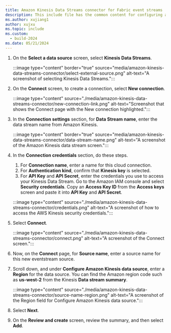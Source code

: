 ```yaml
---
title: Amazon Kinesis Data Streams connector for Fabric event streams
description: This include file has the common content for configuring an Amazon Kinesis Data Streams connector for Fabric event streams and Real-Time hub.
ms.author: xujiang1
author: xujxu 
ms.topic: include
ms.custom:
  - build-2024
ms.date: 05/21/2024
---
```


1. On the **Select a data source** screen, select **Kinesis Data Streams**.

   :::image type="content" border="true" source="media/amazon-kinesis-data-streams-connector/select-external-source.png" alt-text="A screenshot of selecting Kinesis Data Streams.":::
1. On the **Connect** screen, to create a connection, select **New connection**.

    :::image type="content" source="./media/amazon-kinesis-data-streams-connector/new-connection-link.png" alt-text="Screenshot that shows the Connect page with the New connection highlighted.":::
1. In the **Connection settings** section, for **Data Stream name**, enter the data stream name from Amazon Kinesis.

    :::image type="content" border="true" source="media/amazon-kinesis-data-streams-connector/data-stream-name.png" alt-text="A screenshot of the Amazon Kinesis data stream screen.":::
1. In the **Connection credentials** section, do these steps.
    1. For **Connection name**, enter a name for this cloud connection.
    1. For **Authentication kind**, confirm that **Kinesis key** is selected. 
    1. For **API Key** and **API Secret**, enter the credentials you use to access your Kinesis Data Stream. Go to the Amazon IAM console and select **Security credentials**. Copy an **Access Key ID** from the **Access keys** screen and paste it into **API Key** and **API Secret**.

    :::image type="content" source="./media/amazon-kinesis-data-streams-connector/credentials.png" alt-text="A screenshot of how to access the AWS Kinesis security credentials.":::

1. Select **Connect**. 

    :::image type="content" source="./media/amazon-kinesis-data-streams-connector/connect.png" alt-text="A screenshot of the Connect screen.":::

1. Now, on the **Connect** page, for **Source name**, enter a source name for this new eventstream source.
1. Scroll down, and under **Configure Amazon Kinesis data source**, enter a **Region** for the data source. You can find the Amazon region code such as **us-west-2** from the Kinesis **Data stream summary**.

    :::image type="content" source="./media/amazon-kinesis-data-streams-connector/source-name-region.png" alt-text="A screenshot of the Region field for Configure Amazon Kinesis data source.":::

1. Select **Next**.
1. On the **Review and create** screen, review the summary, and then select **Add**.

